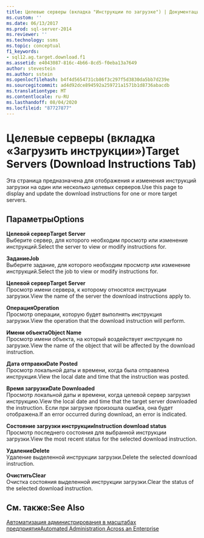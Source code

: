 ```yaml
---
title: Целевые серверы (вкладка "Инструкции по загрузке") | Документация Майкрософт
ms.custom: ''
ms.date: 06/13/2017
ms.prod: sql-server-2014
ms.reviewer: ''
ms.technology: ssms
ms.topic: conceptual
f1_keywords:
- sql12.ag.target.download.f1
ms.assetid: e4043087-816c-4b66-8cd5-f0eba13a7649
author: stevestein
ms.author: sstein
ms.openlocfilehash: b4f4d5654731cb86f3c297f5d3830da5bb7d239e
ms.sourcegitcommit: ad4d92dce894592a259721a1571b1d8736abacdb
ms.translationtype: MT
ms.contentlocale: ru-RU
ms.lasthandoff: 08/04/2020
ms.locfileid: "87727877"
---
```

# <a name="target-servers-download-instructions-tab"></a><span data-ttu-id="cb24d-102">Целевые серверы (вкладка «Загрузить инструкции»)</span><span class="sxs-lookup"><span data-stu-id="cb24d-102">Target Servers (Download Instructions Tab)</span></span>
  <span data-ttu-id="cb24d-103">Эта страница предназначена для отображения и изменения инструкций загрузки на один или несколько целевых серверов.</span><span class="sxs-lookup"><span data-stu-id="cb24d-103">Use this page to display and update the download instructions for one or more target servers.</span></span>  
  
## <a name="options"></a><span data-ttu-id="cb24d-104">Параметры</span><span class="sxs-lookup"><span data-stu-id="cb24d-104">Options</span></span>  
 <span data-ttu-id="cb24d-105">**Целевой сервер**</span><span class="sxs-lookup"><span data-stu-id="cb24d-105">**Target Server**</span></span>  
 <span data-ttu-id="cb24d-106">Выберите сервер, для которого необходим просмотр или изменение инструкций.</span><span class="sxs-lookup"><span data-stu-id="cb24d-106">Select the server to view or modify instructions for.</span></span>  
  
 <span data-ttu-id="cb24d-107">**Задание**</span><span class="sxs-lookup"><span data-stu-id="cb24d-107">**Job**</span></span>  
 <span data-ttu-id="cb24d-108">Выберите задание, для которого необходим просмотр или изменение инструкций.</span><span class="sxs-lookup"><span data-stu-id="cb24d-108">Select the job to view or modify instructions for.</span></span>  
  
 <span data-ttu-id="cb24d-109">**Целевой сервер**</span><span class="sxs-lookup"><span data-stu-id="cb24d-109">**Target Server**</span></span>  
 <span data-ttu-id="cb24d-110">Просмотр имени сервера, к которому относятся инструкции загрузки.</span><span class="sxs-lookup"><span data-stu-id="cb24d-110">View the name of the server the download instructions apply to.</span></span>  
  
 <span data-ttu-id="cb24d-111">**Операция**</span><span class="sxs-lookup"><span data-stu-id="cb24d-111">**Operation**</span></span>  
 <span data-ttu-id="cb24d-112">Просмотр операции, которую будет выполнять инструкция загрузки.</span><span class="sxs-lookup"><span data-stu-id="cb24d-112">View the operation that the download instruction will perform.</span></span>  
  
 <span data-ttu-id="cb24d-113">**Имени объекта**</span><span class="sxs-lookup"><span data-stu-id="cb24d-113">**Object Name**</span></span>  
 <span data-ttu-id="cb24d-114">Просмотр имени объекта, на который воздействует инструкция по загрузке.</span><span class="sxs-lookup"><span data-stu-id="cb24d-114">View the name of the object that will be affected by the download instruction.</span></span>  
  
 <span data-ttu-id="cb24d-115">**Дата отправки**</span><span class="sxs-lookup"><span data-stu-id="cb24d-115">**Date Posted**</span></span>  
 <span data-ttu-id="cb24d-116">Просмотр локальной даты и времени, когда была отправлена инструкция.</span><span class="sxs-lookup"><span data-stu-id="cb24d-116">View the local date and time that the instruction was posted.</span></span>  
  
 <span data-ttu-id="cb24d-117">**Время загрузки**</span><span class="sxs-lookup"><span data-stu-id="cb24d-117">**Date Downloaded**</span></span>  
 <span data-ttu-id="cb24d-118">Просмотр локальной даты и времени, когда целевой сервер загрузил инструкцию.</span><span class="sxs-lookup"><span data-stu-id="cb24d-118">View the local date and time that the target server downloaded the instruction.</span></span> <span data-ttu-id="cb24d-119">Если при загрузке произошла ошибка, она будет отображена.</span><span class="sxs-lookup"><span data-stu-id="cb24d-119">If an error occurred during download, an error is indicated.</span></span>  
  
 <span data-ttu-id="cb24d-120">**Состояние загрузки инструкции**</span><span class="sxs-lookup"><span data-stu-id="cb24d-120">**Instruction download status**</span></span>  
 <span data-ttu-id="cb24d-121">Просмотр последнего состояния для выбранной инструкции загрузки.</span><span class="sxs-lookup"><span data-stu-id="cb24d-121">View the most recent status for the selected download instruction.</span></span>  
  
 <span data-ttu-id="cb24d-122">**Удаление**</span><span class="sxs-lookup"><span data-stu-id="cb24d-122">**Delete**</span></span>  
 <span data-ttu-id="cb24d-123">Удаление выделенной инструкции загрузки.</span><span class="sxs-lookup"><span data-stu-id="cb24d-123">Delete the selected download instruction.</span></span>  
  
 <span data-ttu-id="cb24d-124">**Очистить**</span><span class="sxs-lookup"><span data-stu-id="cb24d-124">**Clear**</span></span>  
 <span data-ttu-id="cb24d-125">Очистка состояния выделенной инструкции загрузки.</span><span class="sxs-lookup"><span data-stu-id="cb24d-125">Clear the status of the selected download instruction.</span></span>  
  
## <a name="see-also"></a><span data-ttu-id="cb24d-126">См. также:</span><span class="sxs-lookup"><span data-stu-id="cb24d-126">See Also</span></span>  
 [<span data-ttu-id="cb24d-127">Автоматизация администрирования в масштабах предприятия</span><span class="sxs-lookup"><span data-stu-id="cb24d-127">Automated Administration Across an Enterprise</span></span>](automated-administration-across-an-enterprise.md)  
  
  
